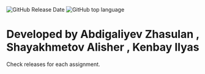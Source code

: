 <img alt="GitHub Release Date" src="https://img.shields.io/github/release-date/manInTheJacket/golden-sun">
<img alt="GitHub top language" src="https://img.shields.io/github/languages/top/manInTheJacket/golden-sun">
<h1>Developed by Abdigaliyev Zhasulan , Shayakhmetov Alisher , Kenbay Ilyas</h1>
Check releases for each assignment.
